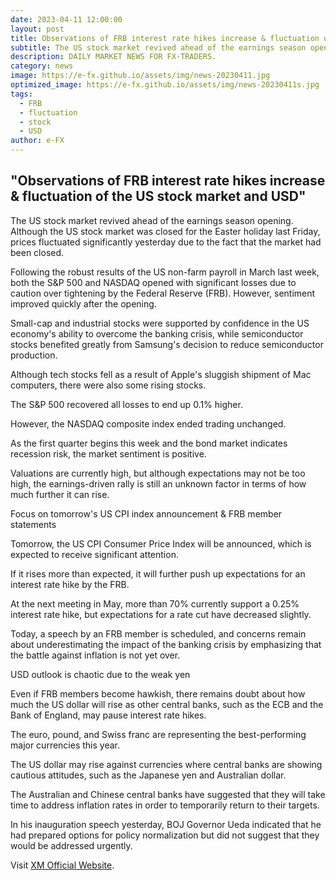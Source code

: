 ```yaml
---
date: 2023-04-11 12:00:00
layout: post
title: Observations of FRB interest rate hikes increase & fluctuation of the US stock market and USD
subtitle: The US stock market revived ahead of the earnings season opening.
description: DAILY MARKET NEWS FOR FX-TRADERS.
category: news
image: https://e-fx.github.io/assets/img/news-20230411.jpg
optimized_image: https://e-fx.github.io/assets/img/news-20230411s.jpg
tags:
  - FRB
  - fluctuation
  - stock
  - USD
author: e-FX
---
```


##  "Observations of FRB interest rate hikes increase & fluctuation of the US stock market and USD"

The US stock market revived ahead of the earnings season opening. Although the US stock market was closed for the Easter holiday last Friday, prices fluctuated significantly yesterday due to the fact that the market had been closed.

Following the robust results of the US non-farm payroll in March last week, both the S&P 500 and NASDAQ opened with significant losses due to caution over tightening by the Federal Reserve (FRB). However, sentiment improved quickly after the opening.

Small-cap and industrial stocks were supported by confidence in the US economy's ability to overcome the banking crisis, while semiconductor stocks benefited greatly from Samsung's decision to reduce semiconductor production.

Although tech stocks fell as a result of Apple's sluggish shipment of Mac computers, there were also some rising stocks.

The S&P 500 recovered all losses to end up 0.1% higher.

However, the NASDAQ composite index ended trading unchanged.

As the first quarter begins this week and the bond market indicates recession risk, the market sentiment is positive.

Valuations are currently high, but although expectations may not be too high, the earnings-driven rally is still an unknown factor in terms of how much further it can rise.

Focus on tomorrow's US CPI index announcement & FRB member statements

Tomorrow, the US CPI Consumer Price Index will be announced, which is expected to receive significant attention.

If it rises more than expected, it will further push up expectations for an interest rate hike by the FRB.

At the next meeting in May, more than 70% currently support a 0.25% interest rate hike, but expectations for a rate cut have decreased slightly.

Today, a speech by an FRB member is scheduled, and concerns remain about underestimating the impact of the banking crisis by emphasizing that the battle against inflation is not yet over.

USD outlook is chaotic due to the weak yen

Even if FRB members become hawkish, there remains doubt about how much the US dollar will rise as other central banks, such as the ECB and the Bank of England, may pause interest rate hikes.

The euro, pound, and Swiss franc are representing the best-performing major currencies this year.

The US dollar may rise against currencies where central banks are showing cautious attitudes, such as the Japanese yen and Australian dollar.

The Australian and Chinese central banks have suggested that they will take time to address inflation rates in order to temporarily return to their targets.

In his inauguration speech yesterday, BOJ Governor Ueda indicated that he had prepared options for policy normalization but did not suggest that they would be addressed urgently.

Visit [XM Official Website](https://clicks.pipaffiliates.com/c?c=550036&l=en&p=0).